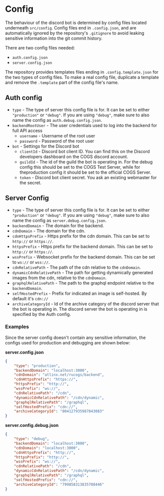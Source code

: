 # Config

The behaviour of the discord bot is determined by config files located underneath `src/config`. Config files end in `.config.json`, and are automatically ignored by the repository's `.gitignore` to avoid leaking sensitive information into the git commit history.

There are two config files needed:
- `auth.config.json`
- `server.config.json`

The repository provides templates files ending in `.config.template.json` for the two types of config files. To make a real config file, duplicate a template and remove the `.template` part of the config file's name.

## Auth config

- `type` - The type of server this config file is for. It can be set to either `"production"` or `"debug"`. If you are using `"debug"`, make sure to also name the config as `auth.debug.config.json`.
- `backendRootUser` - The user credentials used to log into the backend for full API access
    - `username` - Username of the root user
    - `password` - Password of the root user
- `bot` - Settings for the Discord bot
    - `clientId` - Discord bot client ID. You can find this on the Discord developers dashboard on the COGS discord account.
    - `guildId` - The id of the guild the bot is operating in. For the debug config this should be set to the COGS Test Server, while for theproduction config it should be set to the official COGS Server. 
    - `token` - Discord bot client secret. You ask an existing webmaster for the secret.

## Server Config

- `type` - The type of server this config file is for. It can be set to either `"production"` or `"debug"`. If you are using `"debug"`, make sure to also name the config as `server.debug.config.json`.
- `backendDomain` - The domain for the backend.
- `cdnDomain` - The domain for the cdn.
- `cdnHttpsPrefix` - Https prefix for the cdn domain. This can be set to `http://` or `https://`.
- `httpsPrefix` - Https prefix for the backend domain. This can be set to `http://` or `https://`.
- `wssPrefix` - Websocket prefix for the backend domain. This can be set to `ws://` or `wss://`.
- `cdnRelativePath` - The path of the cdn relative to the `cdnDomain`.
- `dynamicCdnRelativePath` - The path for getting dynamically generated images from the cdn, relative to the `cdnDomain`.
- `graphqlRelativePath` - The path to the graphql endpoint relative to the `backendDomain`.
- `selfHostedPrefix` - Prefix for indicated an image is self-hosted. By default it's `cdn://`
- `archiveCategoryId` - Id of the archive category of the discord server that the bot is operating in. The discord server the bot is operating in is specified by the Auth config.

### Examples

Since the server config doesn't contain any sensitive information, the configs used for production and debugging are shown below:

**server.config.json**

```json
{
	"type": "production",
	"backendDomain": "localhost:3000",
	"cdnDomain": "atlinx.net/rucogs/backend",
	"cdnHttpsPrefix": "https://",
	"httpsPrefix": "http://",
	"wssPrefix": "ws://",
	"cdnRelativePath": "/cdn",
	"dynamicCdnRelativePath": "/cdn/dynamic",
	"graphqlRelativePath": "/graphql",
	"selfHostedPrefix": "cdn://",
	"archiveCategoryId": "804127935987843083"
}
```

**server.config.debug.json**

```json
{
	"type": "debug",
	"backendDomain": "localhost:3000",
	"cdnDomain": "localhost:3000",
	"cdnHttpsPrefix": "http://",
	"httpsPrefix": "http://",
	"wssPrefix": "ws://",
	"cdnRelativePath": "/cdn",
	"dynamicCdnRelativePath": "/cdn/dynamic",
	"graphqlRelativePath": "/graphql",
	"selfHostedPrefix": "cdn://",
	"archiveCategoryId": "799858313835708446"
}
```